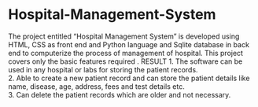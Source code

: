 # Hospital-Management-System
The project entitled “Hospital Management System” is developed using HTML, CSS as front end and Python language and Sqlite database in back end to computerize the process of management of hospital. This project covers only the basic features required .
RESULT 1. The software can be used in any hospital or  labs for storing the patient records.  
2. Able to create a new patient record and can store the patient details like name, disease, age, address, fees and test details etc.  
3. Can delete the patient records which are older and not necessary.  
